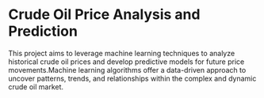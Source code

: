 # Crude Oil Price Analysis and Prediction
This project aims to leverage machine learning techniques to analyze historical crude oil prices and develop predictive models for future price movements.Machine learning algorithms offer a data-driven approach to uncover patterns, trends, and relationships within the complex and dynamic crude oil market.

